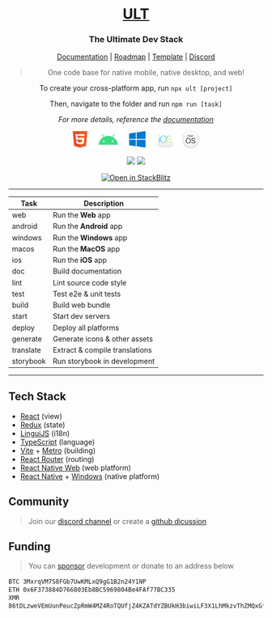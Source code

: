 <!-- HEADER -->
<h1 align="center">
  <a href="https://ult.dev">ULT</a>
</h1>
<h3 align="center">
  The Ultimate Dev Stack
</h3>
<p align="center">
    <a href="https://docs.ult.dev">Documentation</a>
  | <a href="https://github.com/orgs/kat-tax/projects/4">Roadmap</a>
  | <a href="https://github.com/kat-tax/hello-world">Template</a>
  | <a href="https://discord.kat.tax">Discord</a>
</p>
<blockquote align="center">
  One code base for native mobile, native desktop, and web!
</blockquote>
<p align="center">
  To create your cross-platform app, run <code>npx ult [project]</code>
</p>
<p align="center">
  Then, navigate to the folder and run <code>npm run [task]</code>
</p>
<p align="center">
  <i>For more details, reference the <a href="https://docs.ult.dev">documentation</a></i>
</p>
<p align="center">
  <img src="images/platforms.svg" width="250">
</p>
<p align="center">
  <img src="https://img.shields.io/npm/v/ult?color=000&style=flat-square">
  <img src="https://img.shields.io/node/v/ult?color=000&style=flat-square">
</p>
<p align="center">
  <a href="https://run.ult.dev/">
    <img alt="Open in StackBlitz" src="https://developer.stackblitz.com/img/open_in_stackblitz_small.svg"/>
  </a>
</p>

-------------

<!--img align="right" src="images/terminal.svg"-->

| Task        | Description                        |
| ------------| -----------------------------------|
| web         | Run the __Web__ app                |
| android     | Run the __Android__ app            |
| windows     | Run the __Windows__ app            |
| macos       | Run the __MacOS__ app              |
| ios         | Run the __iOS__ app                |
| doc         | Build documentation                |
| lint        | Lint source code style             |
| test        | Test e2e & unit tests              |
| build       | Build web bundle                   |
| start       | Start dev servers                  |
| deploy      | Deploy all platforms               |
| generate    | Generate icons & other assets      |
| translate   | Extract & compile translations     |
| storybook   | Run storybook in development       |

-------------


## Tech Stack

 - [React](https://reactjs.org) (view)
 - [Redux](https://redux-toolkit.js.org) (state)
 - [LinguiJS](https://lingui.js.org) (i18n)
 - [TypeScript](https://www.typescriptlang.org) (language)
 - [Vite](https://vitejs.dev) + [Metro](https://facebook.github.io/metro) (building)
 - [React Router](https://reactrouter.com) (routing)
 - [React Native Web](https://necolas.github.io/react-native-web) (web platform)
 - [React Native](https://reactnative.dev) + [Windows](https://microsoft.github.io/react-native-windows) (native platform)


## Community

> Join our [discord channel](https://discord.kat.tax) or create a [github dicussion](https://github.com/kat-tax/ult/discussions)


## Funding

> You can [sponsor](https://github.com/sponsors/TheUltDev) development or donate to an address below

```
BTC 3MxrqVM7S8FGb7UwKMLxQ9gG1B2n24Y1NP
ETH 0x6F373884D766803Eb8BC5969804Be4FAf77BC335
XMR 86tDLzweVEmUunPeucZpRmW4MZ4RoTQUfjZ4KZATdYZBUkH3biwiLF3X1LhMkzvThZMQxGfGZFFwxRRWA7M5sVfv7AMPjsD
```
